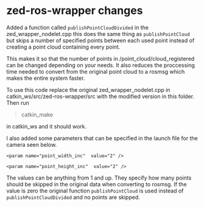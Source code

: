 # zed-ros-wrapper changes

Added a function called `publishPointCloudDivided` in the zed_wrapper_nodelet.cpp this does the same thing as `publishPointCloud` but skips a number of specified points between each used point instead of creating a point cloud containing every point.

This makes it so that the number of points in /point_cloud/cloud_registered can be changed depending on your needs. It also reduces the proccessing time needed to convert from the original point cloud to a rosmsg which makes the entire system faster.

To use this code replace the original zed_wrapper_nodelet.cpp in catkin_ws/src/zed-ros-wrapper/src with the modified version in this folder.
Then run 

> catkin_make

in catkin_ws and it should work.

I also added some parameters that can be specified in the launch file for the camera seen below.

`<param name="point_width_inc"  value="2" />`

`<param name="point_height_inc"  value="2" />`

The values can be anything from 1 and up. They specify how many points should be skipped in the original data when converting to rosmsg.
If the value is zero the original function `publishPointCloud` is used instead of `publishPointCloudDivided` and no points are skipped.












